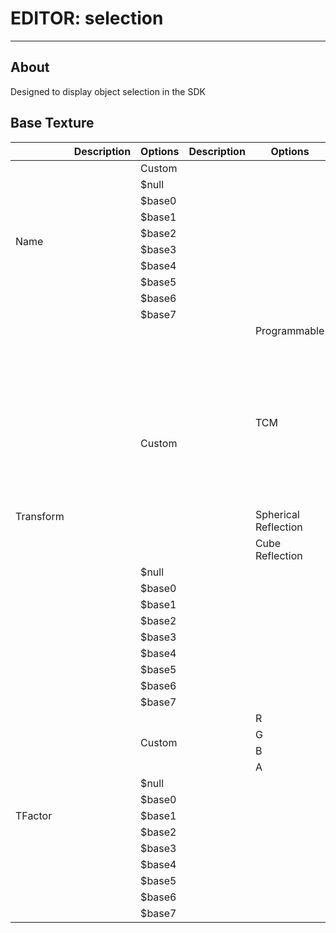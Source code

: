 # EDITOR: selection

___

## About

Designed to display object selection in the SDK

## Base Texture

<table><thead>
  <tr>
    <th></th>
    <th>Description</th>
    <th>Options</th>
    <th>Description</th>
    <th>Options</th>
    <th>Description</th>
    <th>Options</th>
    <th>Description</th>
  </tr></thead>
<tbody>
  <tr>
    <td rowspan="10">Name</td>
    <td rowspan="10"></td>
    <td>Custom</td>
    <td></td>
    <td></td>
    <td></td>
    <td></td>
    <td></td>
  </tr>
  <tr>
    <td>$null</td>
    <td></td>
    <td></td>
    <td></td>
    <td></td>
    <td></td>
  </tr>
  <tr>
    <td>$base0</td>
    <td></td>
    <td></td>
    <td></td>
    <td></td>
    <td></td>
  </tr>
  <tr>
    <td>$base1</td>
    <td></td>
    <td></td>
    <td></td>
    <td></td>
    <td></td>
  </tr>
  <tr>
    <td>$base2</td>
    <td></td>
    <td></td>
    <td></td>
    <td></td>
    <td></td>
  </tr>
  <tr>
    <td>$base3</td>
    <td></td>
    <td></td>
    <td></td>
    <td></td>
    <td></td>
  </tr>
  <tr>
    <td>$base4</td>
    <td></td>
    <td></td>
    <td></td>
    <td></td>
    <td></td>
  </tr>
  <tr>
    <td>$base5</td>
    <td></td>
    <td></td>
    <td></td>
    <td></td>
    <td></td>
  </tr>
  <tr>
    <td>$base6</td>
    <td></td>
    <td></td>
    <td></td>
    <td></td>
    <td></td>
  </tr>
  <tr>
    <td>$base7</td>
    <td></td>
    <td></td>
    <td></td>
    <td></td>
    <td></td>
  </tr>
  <tr>
    <td rowspan="20">Transform</td>
    <td rowspan="20"></td>
    <td rowspan="11">Custom</td>
    <td rowspan="11"></td>
    <td>Programmable</td>
    <td></td>
    <td></td>
    <td></td>
  </tr>
  <tr>
    <td rowspan="8">TCM</td>
    <td rowspan="8"></td>
    <td>Scale enabled</td>
    <td></td>
  </tr>
  <tr>
    <td>Scale U</td>
    <td></td>
  </tr>
  <tr>
    <td>Scale V</td>
    <td></td>
  </tr>
  <tr>
    <td>Rotate enabled</td>
    <td></td>
  </tr>
  <tr>
    <td>Rotate</td>
    <td></td>
  </tr>
  <tr>
    <td>Scroll enabled</td>
    <td></td>
  </tr>
  <tr>
    <td>Scroll U</td>
    <td></td>
  </tr>
  <tr>
    <td>Scroll V</td>
    <td></td>
  </tr>
  <tr>
    <td>Spherical Reflection</td>
    <td></td>
    <td></td>
    <td></td>
  </tr>
  <tr>
    <td>Cube Reflection</td>
    <td></td>
    <td></td>
    <td></td>
  </tr>
  <tr>
    <td>$null</td>
    <td></td>
    <td></td>
    <td></td>
    <td></td>
    <td></td>
  </tr>
  <tr>
    <td>$base0</td>
    <td></td>
    <td></td>
    <td></td>
    <td></td>
    <td></td>
  </tr>
  <tr>
    <td>$base1</td>
    <td></td>
    <td></td>
    <td></td>
    <td></td>
    <td></td>
  </tr>
  <tr>
    <td>$base2</td>
    <td></td>
    <td></td>
    <td></td>
    <td></td>
    <td></td>
  </tr>
  <tr>
    <td>$base3</td>
    <td></td>
    <td></td>
    <td></td>
    <td></td>
    <td></td>
  </tr>
  <tr>
    <td>$base4</td>
    <td></td>
    <td></td>
    <td></td>
    <td></td>
    <td></td>
  </tr>
  <tr>
    <td>$base5</td>
    <td></td>
    <td></td>
    <td></td>
    <td></td>
    <td></td>
  </tr>
  <tr>
    <td>$base6</td>
    <td></td>
    <td></td>
    <td></td>
    <td></td>
    <td></td>
  </tr>
  <tr>
    <td>$base7</td>
    <td></td>
    <td></td>
    <td></td>
    <td></td>
    <td></td>
  </tr>
  <tr>
    <td rowspan="13">TFactor</td>
    <td rowspan="13"></td>
    <td rowspan="4">Custom</td>
    <td rowspan="4"></td>
    <td>R</td>
    <td></td>
    <td></td>
    <td></td>
  </tr>
  <tr>
    <td>G</td>
    <td></td>
    <td></td>
    <td></td>
  </tr>
  <tr>
    <td>B</td>
    <td></td>
    <td></td>
    <td></td>
  </tr>
  <tr>
    <td>A</td>
    <td></td>
    <td></td>
    <td></td>
  </tr>
  <tr>
    <td>$null</td>
    <td></td>
    <td></td>
    <td></td>
    <td></td>
    <td></td>
  </tr>
  <tr>
    <td>$base0</td>
    <td></td>
    <td></td>
    <td></td>
    <td></td>
    <td></td>
  </tr>
  <tr>
    <td>$base1</td>
    <td></td>
    <td></td>
    <td></td>
    <td></td>
    <td></td>
  </tr>
  <tr>
    <td>$base2</td>
    <td></td>
    <td></td>
    <td></td>
    <td></td>
    <td></td>
  </tr>
  <tr>
    <td>$base3</td>
    <td></td>
    <td></td>
    <td></td>
    <td></td>
    <td></td>
  </tr>
  <tr>
    <td>$base4</td>
    <td></td>
    <td></td>
    <td></td>
    <td></td>
    <td></td>
  </tr>
  <tr>
    <td>$base5</td>
    <td></td>
    <td></td>
    <td></td>
    <td></td>
    <td></td>
  </tr>
  <tr>
    <td>$base6</td>
    <td></td>
    <td></td>
    <td></td>
    <td></td>
    <td></td>
  </tr>
  <tr>
    <td>$base7</td>
    <td></td>
    <td></td>
    <td></td>
    <td></td>
    <td></td>
  </tr>
</tbody></table>
